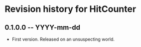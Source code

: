 # Revision history for HitCounter

## 0.1.0.0  -- YYYY-mm-dd

* First version. Released on an unsuspecting world.
